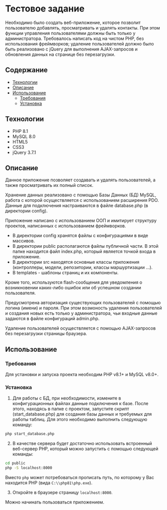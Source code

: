 # Тестовое задание
Необходимо было создать веб-приложение, которое позволит пользователю добавлять, просматривать и удалять контакты. При этом функции управления пользователями должны быть только у администратора. Требовалось написать код на чистом PHP, без использования фреймворков; удаление пользователей должно было быть реализовано с jQuery для выполнения AJAX-запросов и обновления данных на странице без перезагрузки.

## Содержание
- [Технологии](#технологии)
- [Описание](#описание)
- [Использование](#использование)
    - [Требования](#требования) 
    - [Установка](#установка)

## Технологии
- PHP 8.1
- MySQL 8.0
- HTML5
- CSS3
- jQuery 3.7.1

## Описание
Данное приложение позволяет создавать и удалять пользователей, а также просматривать их полный список. 

Хранение данных реализовано с помощью Базы Данных (БД) MySQL, работа с которой осуществляется с использованием расширения PDO. Данные для подключения настраиваются в файле database.php (в директории config).

Приложение написано с использованием ООП и имитирует структуру проектов, написанных с использованием фреймворков. 
- В директории config хранятся файлы с конфигурациями в виде массивов.
- В директории public располагаются файлы публичной части. В этой папке находится файл index.php, который является точкой входа в приложение.
- В директории src находятся основные классы приложения (контроллеры, модели, репозитории, классы маршуртизации ...).
- В templates - шаблоны страниц и их компоненты.

Кроме того, используются flash-сообщения для уведомления о возникновении каких-либо ошибок или об успешном создании пользователя.

Предусмотрена авторизация существующих пользователей с помощью логина (имени) и пароля. При этом возмоность удаления пользователей и создания новых есть только у администратора, чьи входные данные задаются в файле конфигураций admin.php. 

Удаление пользователей осуществляется с помощью AJAX-запросов без перезагрузки страницы браузера.

## Использование
### Требования
Для установки и запуска проекта необходим PHP v8.1+ и MySQL v8.0+.

### Установка
1. Для работы с БД, при необходимости, измените в конфигурационных файлах данные подключения к базе. После этого, находясь в папке с проектом, запустите скрипт (start_database.php) для создания базы данных и требуемых для работы таблиц. Для этого необходимо выполнить следующую команду:
```sh
php start_database.php
```

2. В качестве сервера будет достаточно использовать встроенный веб-сервер PHP, который можно запустить с помощью следующей команды: 
```sh
cd public
php -S localhost:8000
```
Вместо `php` может потребоваться прописать путь, по которому у Вас находится PHP (вида `C:\\php81\php.exe`).

3. Откройте в браузере страницу `localhost:8000`.

Можно начинать пользоваться приложением.
